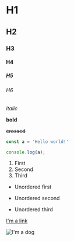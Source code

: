 # H1
## H2
### H3
#### H4
##### H5
###### H6
*italic*

**bold**

~~crossed~~

```javascript
const a = 'Hello world!'

console.log(a);
```
1. First
2. Second
5. Third

* Unordered first
- Unordered second
+ Unordered third

[I'm a link](https://google.com)

[1]: https://google.com

![I'm a dog](https://www.google.com/url?sa=i&source=images&cd=&cad=rja&uact=8&ved=2ahUKEwiRkq_msYLiAhWrxMQBHejUAnwQjRx6BAgBEAU&url=https%3A%2F%2Fbigpicture.ru%2F%3Fp%3D453743&psig=AOvVaw02mvD7ygEsYDYYVA44M6HP&ust=1557076947305001)
